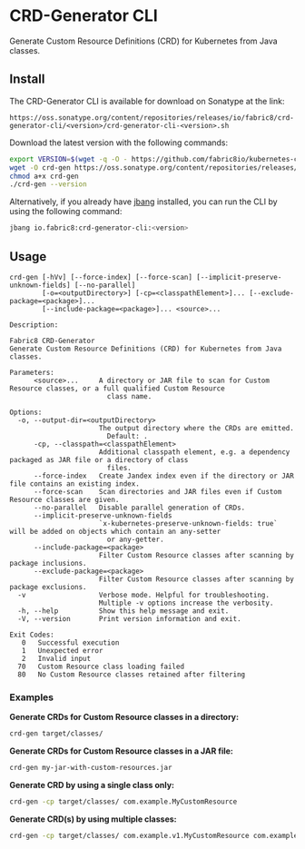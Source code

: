# CRD-Generator CLI

Generate Custom Resource Definitions (CRD) for Kubernetes from Java classes.

## Install

The CRD-Generator CLI is available for download on Sonatype at the link:

```
https://oss.sonatype.org/content/repositories/releases/io/fabric8/crd-generator-cli/<version>/crd-generator-cli-<version>.sh
```

Download the latest version with the following commands:

```bash
export VERSION=$(wget -q -O - https://github.com/fabric8io/kubernetes-client/releases/latest --header "Accept: application/json" | jq -r '.tag_name' | cut -c 2-)
wget -O crd-gen https://oss.sonatype.org/content/repositories/releases/io/fabric8/crd-generator-cli/$VERSION/crd-generator-cli-$VERSION.sh
chmod a+x crd-gen
./crd-gen --version
```

Alternatively, if you already have [jbang](https://www.jbang.dev/) installed, you can run the CLI by using the following command:

```bash
jbang io.fabric8:crd-generator-cli:<version>
```

## Usage

```
crd-gen [-hVv] [--force-index] [--force-scan] [--implicit-preserve-unknown-fields] [--no-parallel]
        [-o=<outputDirectory>] [-cp=<classpathElement>]... [--exclude-package=<package>]...
        [--include-package=<package>]... <source>...

Description:

Fabric8 CRD-Generator
Generate Custom Resource Definitions (CRD) for Kubernetes from Java classes.

Parameters:
      <source>...     A directory or JAR file to scan for Custom Resource classes, or a full qualified Custom Resource
                        class name.

Options:
  -o, --output-dir=<outputDirectory>
                      The output directory where the CRDs are emitted.
                        Default: .
      -cp, --classpath=<classpathElement>
                      Additional classpath element, e.g. a dependency packaged as JAR file or a directory of class
                        files.
      --force-index   Create Jandex index even if the directory or JAR file contains an existing index.
      --force-scan    Scan directories and JAR files even if Custom Resource classes are given.
      --no-parallel   Disable parallel generation of CRDs.
      --implicit-preserve-unknown-fields
                      `x-kubernetes-preserve-unknown-fields: true` will be added on objects which contain an any-setter
                        or any-getter.
      --include-package=<package>
                      Filter Custom Resource classes after scanning by package inclusions.
      --exclude-package=<package>
                      Filter Custom Resource classes after scanning by package exclusions.
  -v                  Verbose mode. Helpful for troubleshooting.
                      Multiple -v options increase the verbosity.
  -h, --help          Show this help message and exit.
  -V, --version       Print version information and exit.

Exit Codes:
   0   Successful execution
   1   Unexpected error
   2   Invalid input
  70   Custom Resource class loading failed
  80   No Custom Resource classes retained after filtering
```

### Examples

**Generate CRDs for Custom Resource classes in a directory:**

```bash
crd-gen target/classes/
```

**Generate CRDs for Custom Resource classes in a JAR file:**

```bash
crd-gen my-jar-with-custom-resources.jar
```

**Generate CRD by using a single class only:**

```bash
crd-gen -cp target/classes/ com.example.MyCustomResource
```

**Generate CRD(s) by using multiple classes:**

```bash
crd-gen -cp target/classes/ com.example.v1.MyCustomResource com.example.v2.MyCustomResource
```
